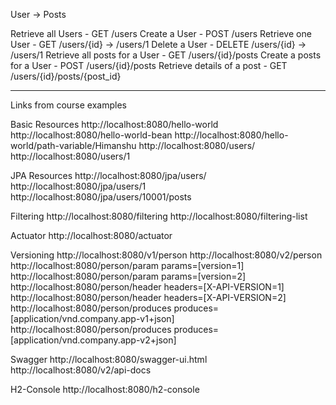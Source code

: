 User -> Posts

Retrieve all Users - GET /users
Create a User - POST /users
Retrieve one User - GET /users/{id} -> /users/1
Delete a User - DELETE /users/{id} -> /users/1
Retrieve all posts for a User - GET /users/{id}/posts
Create a posts for a User - POST /users/{id}/posts
Retrieve details of a post - GET /users/{id}/posts/{post_id}

-------------------------------------------------------------------

Links from course examples

Basic Resources
http://localhost:8080/hello-world
http://localhost:8080/hello-world-bean
http://localhost:8080/hello-world/path-variable/Himanshu
http://localhost:8080/users/
http://localhost:8080/users/1

JPA Resources
http://localhost:8080/jpa/users/
http://localhost:8080/jpa/users/1
http://localhost:8080/jpa/users/10001/posts

Filtering
http://localhost:8080/filtering
http://localhost:8080/filtering-list

Actuator
http://localhost:8080/actuator

Versioning
http://localhost:8080/v1/person
http://localhost:8080/v2/person
http://localhost:8080/person/param
params=[version=1]
http://localhost:8080/person/param
params=[version=2]
http://localhost:8080/person/header
headers=[X-API-VERSION=1]
http://localhost:8080/person/header
headers=[X-API-VERSION=2]
http://localhost:8080/person/produces
produces=[application/vnd.company.app-v1+json]
http://localhost:8080/person/produces
produces=[application/vnd.company.app-v2+json]

Swagger
http://localhost:8080/swagger-ui.html
http://localhost:8080/v2/api-docs

H2-Console
http://localhost:8080/h2-console
